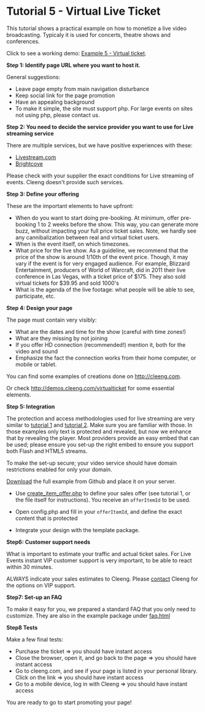 Tutorial 5 - Virtual Live Ticket
========================================

This tutorial shows a practical example on how to monetize a live video broadcasting. Typicaly it is used for concerts, theatre shows and conferences.


Click to see a working demo: [Example 5 - Virtual ticket](http://demos.cleeng.com/virtualticket).


**Step 1: Identify page URL where you want to host it.**

General suggestions:

- Leave page empty from main navigation disturbance
- Keep social link for the page promotion
- Have an appealing background
- To make it simple, the site must support php. For large events on sites not using php, please contact us.

**Step 2: You need to decide the service provider you want to use for Live streaming service**

There are multiple services, but we have positive experiences with these:

- [Livestream.com](http://livestream.com)
- [Brightcove](http://brightcove.com)

Please check with your supplier the exact conditions for Live streaming of events. Cleeng doesn't provide such services.

**Step 3: Define your offering**

These are the important elements to have upfront:

- When do you want to start doing pre-booking. At minimum, offer pre-booking 1 to 2 weeks before the show. This way, you can generate more buzz, without impacting your full price ticket sales. Note, we hardly see any cannibalization between real and virtual ticket users.
- When is the event itself, on which timezones.
- What price for the live show. As a guideline, we recommend that the price of the show is around 1/10th of the event price. Though, it may vary if the event is for very engaged audience. For example, Blizzard Entertainment, producers of World of Warcraft, did in 2011 their live conference in Las Vegas, with a ticket price of $175. They also sold virtual tickets for $39.95 and sold 1000's
- What is the agenda of the live footage: what people will be able to see, participate, etc.

**Step 4: Design your page**

The page must contain very visibly:

- What are the dates and time for the show (careful with time zones!)
- What are they missing by not joining
- If you offer HD connection (recommended!) mention it, both for the video and sound
- Emphasize the fact the connection works from their home computer, or mobile or tablet.

You can find some examples of creations done on http://cleeng.com.

Or check http://demos.cleeng.com/virtualticket for some essential elements.

**Step 5: Integration**

The protection and access methodologies used for live streaming are very similar to [tutorial 1](Tutorials/01_Getting_started_with_Cleeng) and [tutorial 2](Tutorials/02_Loading_content_async). Make sure you are familiar with those.
In those examples only text is protected and revealed, but now we enhance that by revealing the player.
Most providers provide an easy embed that can be used; please ensure you set-up the right embed to ensure you support both Flash and HTML5 streams.

To make the set-up secure; your video service should have domain restrictions enabled for only your domain.

[Download](https://github.com/Cleeng/cleeng-api-tutorials/zipball/master) the full example from Github and place it on your server.

- Use [create_item_offer.php](https://github.com/Cleeng/cleeng-api-tutorials/blob/master/05_Virtual_live_ticket/faq.html) to define your sales offer (see tutorial 1, or the file itself for instructions). You receive an `offerItemId` to be used.
- Open config.php and fill in your `offerItemId`, and define the exact content that is protected

- Integrate your design with the template package.


**Step6: Customer support needs**

What is important to estimate your traffic and actual ticket sales. For Live Events instant VIP customer support is very important, to be able to react within 30 minutes.

ALWAYS indicate your sales estimates to Cleeng. Please [contact](http://cleeng.com/company/contact) Cleeng for the options on VIP support.

**Step7: Set-up an FAQ**

To make it easy for you, we prepared a standard FAQ that you only need to customize. They are also in the example package under [faq.html](https://github.com/Cleeng/cleeng-api-tutorials/blob/master/P01_Virtual_live_ticket/faq.html)

**Step8 Tests**

Make a few final tests:

- Purchase the ticket &DoubleRightArrow; you should have instant access
- Close the browser, open it, and go back to the page &DoubleRightArrow; you should have instant access
- Go to cleeng.com, and see if your page is listed in your personal library. Click on the link &DoubleRightArrow; you should have instant access
- Go to a mobile device, log in with Cleeng &DoubleRightArrow; you should have instant access


You are ready to go to start promoting your page!



